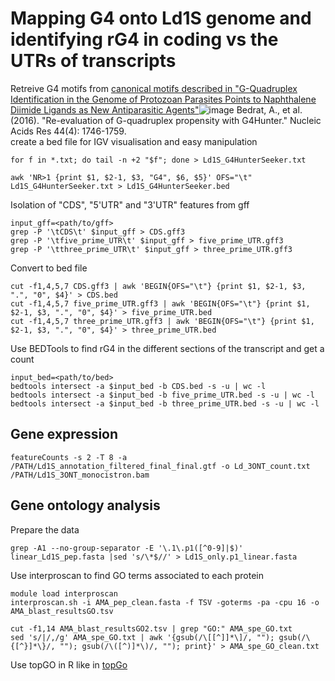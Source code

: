 # Mapping G4 onto Ld1S genome and identifying rG4 in coding vs the UTRs of transcripts
Retreive G4 motifs from [canonical motifs described in "G-Quadruplex Identification in the Genome of Protozoan Parasites Points to Naphthalene Diimide Ligands as New Antiparasitic Agents"](https://bioinformatics.cruk.cam.ac.uk/G4Hunter/)![image](https://github.com/user-attachments/assets/721bd817-1a40-4355-a13d-cc6ce9e5283c) Bedrat, A., et al. (2016). "Re-evaluation of G-quadruplex propensity with G4Hunter." Nucleic Acids Res 44(4): 1746-1759. <br />
create a bed file for IGV visualisation and easy manipulation
```
for f in *.txt; do tail -n +2 "$f"; done > Ld1S_G4HunterSeeker.txt
```
```
awk 'NR>1 {print $1, $2-1, $3, "G4", $6, $5}' OFS="\t" Ld1S_G4HunterSeeker.txt > Ld1S_G4HunterSeeker.bed
```
Isolation of "CDS", "5'UTR" and "3'UTR" features from gff
```
input_gff=<path/to/gff>
grep -P '\tCDS\t' $input_gff > CDS.gff3
grep -P '\tfive_prime_UTR\t' $input_gff > five_prime_UTR.gff3
grep -P '\tthree_prime_UTR\t' $input_gff > three_prime_UTR.gff3
```
Convert to bed file
```
cut -f1,4,5,7 CDS.gff3 | awk 'BEGIN{OFS="\t"} {print $1, $2-1, $3, ".", "0", $4}' > CDS.bed
cut -f1,4,5,7 five_prime_UTR.gff3 | awk 'BEGIN{OFS="\t"} {print $1, $2-1, $3, ".", "0", $4}' > five_prime_UTR.bed
cut -f1,4,5,7 three_prime_UTR.gff3 | awk 'BEGIN{OFS="\t"} {print $1, $2-1, $3, ".", "0", $4}' > three_prime_UTR.bed
```
Use BEDTools to find rG4 in the different sections of the transcript and get a count
```
input_bed=<path/to/bed>
bedtools intersect -a $input_bed -b CDS.bed -s -u | wc -l
bedtools intersect -a $input_bed -b five_prime_UTR.bed -s -u | wc -l
bedtools intersect -a $input_bed -b three_prime_UTR.bed -s -u | wc -l
```
## Gene expression
```
featureCounts -s 2 -T 8 -a /PATH/Ld1S_annotation_filtered_final_final.gtf -o Ld_3ONT_count.txt /PATH/Ld1S_3ONT_monocistron.bam
```
## Gene ontology analysis
Prepare the data
```
grep -A1 --no-group-separator -E '\.1\.p1([^0-9]|$)' linear_Ld1S_pep.fasta |sed 's/\*$//' > Ld1S_only.p1_linear.fasta
```
Use interproscan to find GO terms associated to each protein
```
module load interproscan
interproscan.sh -i AMA_pep_clean.fasta -f TSV -goterms -pa -cpu 16 -o AMA_blast_resultsGO.tsv
```
```
cut -f1,14 AMA_blast_resultsGO2.tsv | grep "GO:" AMA_spe_GO.txt
sed 's/|/,/g' AMA_spe_GO.txt | awk '{gsub(/\[[^]]*\]/, ""); gsub(/\{[^}]*\}/, ""); gsub(/\([^)]*\)/, ""); print}' > AMA_spe_GO_clean.txt
```
Use topGO in R like in [topGo](https://github.com/Franck-Dumetz/Ldonovani_UTR_mapping/blob/main/topGO.R) <br />

